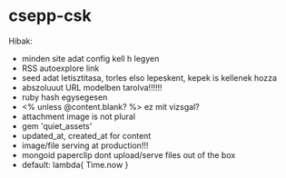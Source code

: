 csepp-csk
=========

Hibak:
- minden site adat config kell h legyen
- RSS autoexplore link
- seed adat letisztitasa, torles elso lepeskent, kepek is kellenek hozza
- abszoluuut URL modelben tarolva!!!!!!
- ruby hash egysegesen
- <% unless @content.blank? %> ez mit vizsgal?
- attachment image is not plural
- gem 'quiet_assets'
- updated_at, created_at for content
- image/file serving at production!!!
- mongoid paperclip dont upload/serve files out of the box
- default: lambda{ Time.now }

